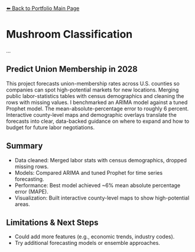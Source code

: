 
[⬅️ Back to Portfolio Main Page](../)

# Mushroom Classification
...

## Predict Union Membership in 2028

This project forecasts union-membership rates across U.S. counties so companies can spot high-potential markets for new locations. Merging public labor-statistics tables with census demographics and cleaning the rows with missing values. I benchmarked an ARIMA model against a tuned Prophet model. The mean-absolute-percentage error to roughly 6 percent. Interactive county-level maps and demographic overlays translate the forecasts into clear, data-backed guidance on where to expand and how to budget for future labor negotiations.

## Summary
- Data cleaned: Merged labor stats with census demographics, dropped missing rows.
- Models: Compared ARIMA and tuned Prophet for time series forecasting.
- Performance: Best model achieved ~6% mean absolute percentage error (MAPE).
- Visualization: Built interactive county-level maps to show high-potential areas.
## Limitations & Next Steps
- Could add more features (e.g., economic trends, industry codes).
- Try additional forecasting models or ensemble approaches.
